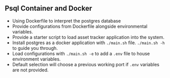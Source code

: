 ## Psql Container and Docker

- Using Dockerfile to interpret the postgres database
- Provide configurations from Dockerfile alongside environmental variables.
- Provide a starter script to load asset tracker application into the system.
- Install postgres as a docker application with `./main.sh` file. `./main.sh -h` to guide you through.
- Load configurations with `./main.sh -e` to add a `.env` file to house environment variables.
- Default selection will choose a previous working port if `.env` variables are not provided.
